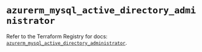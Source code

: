 # `azurerm_mysql_active_directory_administrator`

Refer to the Terraform Registry for docs: [`azurerm_mysql_active_directory_administrator`](https://registry.terraform.io/providers/hashicorp/azurerm/3.115.0/docs/resources/mysql_active_directory_administrator).
